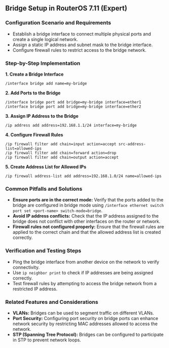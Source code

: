 ## Bridge Setup in RouterOS 7.11 (Expert)

### Configuration Scenario and Requirements

- Establish a bridge interface to connect multiple physical ports and create a single logical network.
- Assign a static IP address and subnet mask to the bridge interface.
- Configure firewall rules to restrict access to the bridge network.

### Step-by-Step Implementation

**1. Create a Bridge Interface**

```
/interface bridge add name=my-bridge
```

**2. Add Ports to the Bridge**

```
/interface bridge port add bridge=my-bridge interface=ether1
/interface bridge port add bridge=my-bridge interface=ether2
```

**3. Assign IP Address to the Bridge**

```
/ip address add address=192.168.1.1/24 interface=my-bridge
```

**4. Configure Firewall Rules**

```
/ip firewall filter add chain=input action=accept src-address-list=allowed-ips
/ip firewall filter add chain=forward action=drop
/ip firewall filter add chain=output action=accept
```

**5. Create Address List for Allowed IPs**

```
/ip firewall address-list add address=192.168.1.0/24 name=allowed-ips
```

### Common Pitfalls and Solutions

- **Ensure ports are in the correct mode:** Verify that the ports added to the bridge are configured in bridge mode using `/interface ethernet switch port set <port-name> switch-mode=bridge`.
- **Avoid IP address conflicts:** Check that the IP address assigned to the bridge does not conflict with other interfaces on the router or network.
- **Firewall rules not configured properly:** Ensure that the firewall rules are applied to the correct chain and that the allowed address list is created correctly.

### Verification and Testing Steps

- Ping the bridge interface from another device on the network to verify connectivity.
- Use `ip neighbor print` to check if IP addresses are being assigned correctly.
- Test firewall rules by attempting to access the bridge network from a restricted IP address.

### Related Features and Considerations

- **VLANs:** Bridges can be used to segment traffic on different VLANs.
- **Port Security:** Configuring port security on bridge ports can enhance network security by restricting MAC addresses allowed to access the network.
- **STP (Spanning Tree Protocol):** Bridges can be configured to participate in STP to prevent network loops.